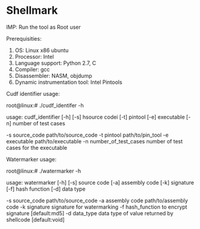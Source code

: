 # Shellmark
IMP: Run the tool as Root user

Prerequisities:
1. OS: Linux x86 ubuntu
2. Processor: Intel
3. Language support: Python 2.7, C
4. Compiler: gcc
5. Disassembler: NASM, objdump
6. Dynamic instrumentation tool: Intel Pintools


Cudf identifier usage:

root@linux:# ./cudf_identifer -h

usage: cudf_identifier [-h] [-s] hsource codei [-t] pintool [-e] executable [-n] number of test cases

-s source_code                 path/to/source_code
-t pintool                     path/to/pin_tool
-e executable                  path/to/executable
-n number_of_test_cases        number of test cases for the executable

Watermarker usage:

root@linux:# ./watermarker -h

usage: watermarker [-h] [-s] source code [-a] assembly code [-k] signature [-f] hash function [-d] data type

-s source_code     path/to/source_code
-a assembly        code path/to/assembly code
-k signature       signature for watermarking
-f hash_function   to encrypt signature [default:md5]
-d data_type       data type of value returned by shellcode [default:void]


